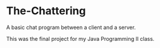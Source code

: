 # The-Chattering
A basic chat program between a client and a server.

This was the final project for my Java Programming II class.
